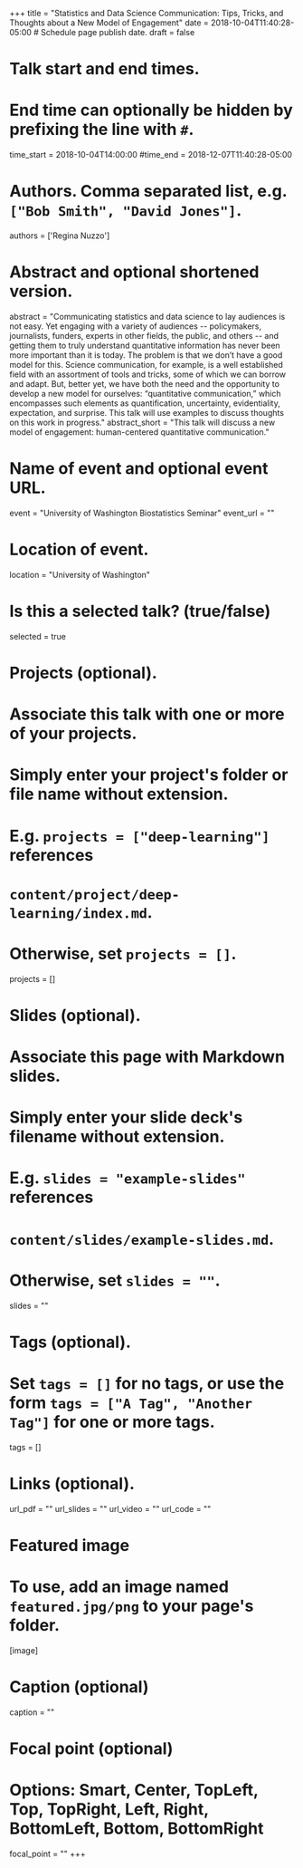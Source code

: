 +++
title = "Statistics and Data Science Communication: Tips, Tricks, and Thoughts about a New Model of Engagement"
date = 2018-10-04T11:40:28-05:00  # Schedule page publish date.
draft = false

# Talk start and end times.
#   End time can optionally be hidden by prefixing the line with `#`.
time_start = 2018-10-04T14:00:00
#time_end = 2018-12-07T11:40:28-05:00

# Authors. Comma separated list, e.g. `["Bob Smith", "David Jones"]`.
authors = ['Regina Nuzzo']

# Abstract and optional shortened version.
abstract = "Communicating statistics and data science to lay audiences is not easy. Yet engaging with a variety of audiences -- policymakers, journalists, funders, experts in other fields, the public, and others -- and getting them to truly understand quantitative information has never been more important than it is today. The problem is that we don’t have a good model for this. Science communication, for example, is a well established field with an assortment of tools and tricks, some of which we can borrow and adapt. But, better yet, we have both the need and the opportunity to develop a new model for ourselves: “quantitative communication,” which encompasses such elements as quantification, uncertainty, evidentiality, expectation, and surprise. This talk will use examples to discuss thoughts on this work in progress."
abstract_short = "This talk will discuss a new model of engagement: human-centered quantitative communication."

# Name of event and optional event URL.
event = "University of Washington Biostatistics Seminar"
event_url = ""

# Location of event.
location = "University of Washington"

# Is this a selected talk? (true/false)
selected = true

# Projects (optional).
#   Associate this talk with one or more of your projects.
#   Simply enter your project's folder or file name without extension.
#   E.g. `projects = ["deep-learning"]` references
#   `content/project/deep-learning/index.md`.
#   Otherwise, set `projects = []`.
projects = []

# Slides (optional).
#   Associate this page with Markdown slides.
#   Simply enter your slide deck's filename without extension.
#   E.g. `slides = "example-slides"` references
#   `content/slides/example-slides.md`.
#   Otherwise, set `slides = ""`.
slides = ""

# Tags (optional).
#   Set `tags = []` for no tags, or use the form `tags = ["A Tag", "Another Tag"]` for one or more tags.
tags = []

# Links (optional).
url_pdf = ""
url_slides = ""
url_video = ""
url_code = ""

# Featured image
# To use, add an image named `featured.jpg/png` to your page's folder.
[image]
  # Caption (optional)
  caption = ""

  # Focal point (optional)
  # Options: Smart, Center, TopLeft, Top, TopRight, Left, Right, BottomLeft, Bottom, BottomRight
  focal_point = ""
+++
